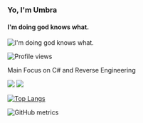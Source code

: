 ### Yo, I'm Umbra
#### I'm doing god knows what.
![I'm doing god knows what.](https://i.imgur.com/l3nvo5d.gif)

![Profile views](https://gpvc.arturio.dev/Umbra999)  

Main Focus on C# and Reverse Engineering

<a href="https://logout.space" target="_blank"> <img src="https://discord.c99.nl/widget/theme-1/956976561234513990.png"/></a>
<a href="https://logout.space" target="_blank"> <img src="https://discord.c99.nl/widget/theme-1/99546079980187648.pngg"/></a>

[![Top Langs](https://github-readme-stats.vercel.app/api/top-langs/?username=Umbra999)](https://github.com/anuraghazra/github-readme-stats)

![GitHub metrics](https://metrics.lecoq.io/Umbra999)  
